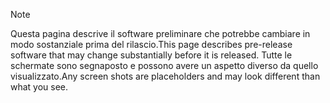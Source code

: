 > [!NOTE]
> <span data-ttu-id="c67bd-101">Questa pagina descrive il software preliminare che potrebbe cambiare in modo sostanziale prima del rilascio.</span><span class="sxs-lookup"><span data-stu-id="c67bd-101">This page describes pre-release software that may change substantially before it is released.</span></span> <span data-ttu-id="c67bd-102">Tutte le schermate sono segnaposto e possono avere un aspetto diverso da quello visualizzato.</span><span class="sxs-lookup"><span data-stu-id="c67bd-102">Any screen shots are placeholders and may look different than what you see.</span></span> 